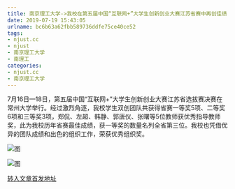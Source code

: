 ```yaml
---
title: 南京理工大学->我校在第五届中国“互联网+”大学生创新创业大赛江苏省赛中再创佳绩 | njust.cc
date: 2019-07-19 15:43:05
urlname: bc6b63a62fbb589736ddfe75ce40ce52
tags: 
- njust.cc
- njust
- 南京理工大学
- 南理工
categories:
- njust.cc
- 南京理工大学
---
```



7月16日—18日，第五届中国“互联网+”大学生创新创业大赛江苏省选拔赛决赛在常州大学举行。经过激烈角逐，我校学生双创团队共获得省赛一等奖5项、二等奖6项和三等奖3项，郑侃、左超、韩静、郭唐仪、张曙等5位教师获优秀指导教师奖，此为我校历年省赛最佳成绩，获一等奖的数量名列全省第三位。我校也凭借优异的团队成绩和出色的组织工作，荣获优秀组织奖。



![图](http://zs.njust.edu.cn/_upload/article/images/e2/8e/06d545de4b8a97a0130bd61b571f/6a168fc6-d479-4f6c-9353-7b2a775c0447.jpg)

![图](http://zs.njust.edu.cn/_upload/article/images/e2/8e/06d545de4b8a97a0130bd61b571f/bb575a86-5093-472f-9d86-b44a70d23d28.jpg)

[转入文章首发地址](http://zs.njust.edu.cn/20/9e/c4621a204958/page.htm)